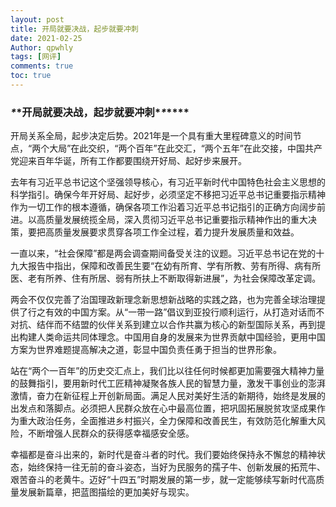 ```yaml
---
layout: post
title: 开局就要决战，起步就要冲刺
date: 2021-02-25
Author: qpwhly 
tags: [网评]
comments: true
toc: true
---
```




### *****\****\*开局就要决战，起步就要冲刺\****\******



开局关系全局，起步决定后势。2021年是一个具有重大里程碑意义的时间节点，“两个大局”在此交织，“两个百年”在此交汇，“两个五年”在此交接，中国共产党迎来百年华诞，所有工作都要围绕开好局、起好步来展开。

去年有习近平总书记这个坚强领导核心，有习近平新时代中国特色社会主义思想的科学指引。确保今年开好局、起好步，必须坚定不移把习近平总书记重要指示精神作为一切工作的根本遵循，确保各项工作沿着习近平总书记指引的正确方向阔步前进。以高质量发展统揽全局，深入贯彻习近平总书记重要指示精神作出的重大决策，要把高质量发展要求贯穿各项工作全过程，着力提升发展质量和效益。

一直以来，“社会保障”都是两会调查期间备受关注的议题。习近平总书记在党的十九大报告中指出，保障和改善民生要“在幼有所育、学有所教、劳有所得、病有所医、老有所养、住有所居、弱有所扶上不断取得新进展”，为社会保障改革定调。

两会不仅仅完善了治国理政新理念新思想新战略的实践之路，也为完善全球治理提供了行之有效的中国方案。从“一带一路”倡议到亚投行顺利运行，从打造对话而不对抗、结伴而不结盟的伙伴关系到建立以合作共赢为核心的新型国际关系，再到提出构建人类命运共同体理念。中国用自身的发展来为世界贡献中国经验，更用中国方案为世界难题提高解决之道，彰显中国负责任勇于担当的世界形象。

站在“两个一百年”的历史交汇点上，我们比以往任何时候都更加需要强大精神力量的鼓舞指引，要用新时代工匠精神凝聚各族人民的智慧力量，激发干事创业的澎湃激情，奋力在新征程上开创新局面。满足人民对美好生活的新期待，始终是发展的出发点和落脚点。必须把人民群众放在心中最高位置，把巩固拓展脱贫攻坚成果作为重大政治任务，全面推进乡村振兴，全力保障和改善民生，有效防范化解重大风险，不断增强人民群众的获得感幸福感安全感。

幸福都是奋斗出来的，新时代是奋斗者的时代。我们要始终保持永不懈怠的精神状态，始终保持一往无前的奋斗姿态，当好为民服务的孺子牛、创新发展的拓荒牛、艰苦奋斗的老黄牛。迈好“十四五”时期发展的第一步，就一定能够续写新时代高质量发展新篇章，把蓝图描绘的更加美好与现实。
